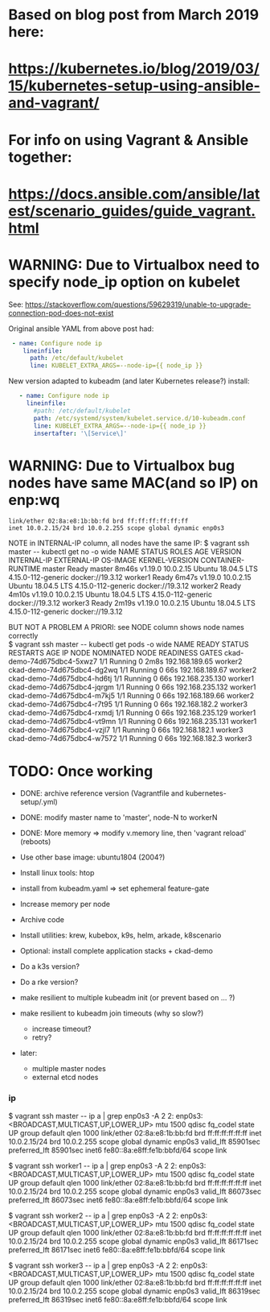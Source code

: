 
# Based on blog post from March 2019 here:
#    https://kubernetes.io/blog/2019/03/15/kubernetes-setup-using-ansible-and-vagrant/

# For info on using Vagrant & Ansible together:
#    https://docs.ansible.com/ansible/latest/scenario_guides/guide_vagrant.html


# WARNING: Due to Virtualbox need to specify node_ip option on kubelet

See: https://stackoverflow.com/questions/59629319/unable-to-upgrade-connection-pod-does-not-exist

Original ansible YAML from above post had:
```yaml
 - name: Configure node ip
    lineinfile:
      path: /etc/default/kubelet
      line: KUBELET_EXTRA_ARGS=--node-ip={{ node_ip }}
```

New version adapted to kubeadm (and later Kubernetes release?) install:
```yaml
   - name: Configure node ip
     lineinfile:
       #path: /etc/default/kubelet
       path: /etc/systemd/system/kubelet.service.d/10-kubeadm.conf
       line: KUBELET_EXTRA_ARGS=--node-ip={{ node_ip }}
       insertafter: '\[Service\]'
```


# WARNING: Due to Virtualbox bug nodes have same MAC(and so IP) on enp:wq

    link/ether 02:8a:e8:1b:bb:fd brd ff:ff:ff:ff:ff:ff
    inet 10.0.2.15/24 brd 10.0.2.255 scope global dynamic enp0s3

NOTE in INTERNAL-IP column, all nodes have the same IP:
    $ vagrant ssh master -- kubectl get no -o wide
    NAME      STATUS   ROLES    AGE     VERSION   INTERNAL-IP   EXTERNAL-IP   OS-IMAGE             KERNEL-VERSION       CONTAINER-RUNTIME
    master    Ready    master   8m46s   v1.19.0   10.0.2.15     <none>        Ubuntu 18.04.5 LTS   4.15.0-112-generic   docker://19.3.12
    worker1   Ready    <none>   6m47s   v1.19.0   10.0.2.15     <none>        Ubuntu 18.04.5 LTS   4.15.0-112-generic   docker://19.3.12
    worker2   Ready    <none>   4m10s   v1.19.0   10.0.2.15     <none>        Ubuntu 18.04.5 LTS   4.15.0-112-generic   docker://19.3.12
    worker3   Ready    <none>   2m19s   v1.19.0   10.0.2.15     <none>        Ubuntu 18.04.5 LTS   4.15.0-112-generic   docker://19.3.12

BUT NOT A PROBLEM A PRIORI: see NODE column shows node names correctly    
    $ vagrant ssh master -- kubectl get pods -o wide
    NAME                         READY   STATUS    RESTARTS   AGE    IP                NODE      NOMINATED NODE   READINESS GATES
    ckad-demo-74d675dbc4-5xwz7   1/1     Running   0          2m8s   192.168.189.65    worker2   <none>           <none>
    ckad-demo-74d675dbc4-dg2wq   1/1     Running   0          66s    192.168.189.67    worker2   <none>           <none>
    ckad-demo-74d675dbc4-hd6tj   1/1     Running   0          66s    192.168.235.130   worker1   <none>           <none>
    ckad-demo-74d675dbc4-jqrgm   1/1     Running   0          66s    192.168.235.132   worker1   <none>           <none>
    ckad-demo-74d675dbc4-m7kj5   1/1     Running   0          66s    192.168.189.66    worker2   <none>           <none>
    ckad-demo-74d675dbc4-r7t95   1/1     Running   0          66s    192.168.182.2     worker3   <none>           <none>
    ckad-demo-74d675dbc4-rxmdj   1/1     Running   0          66s    192.168.235.129   worker1   <none>           <none>
    ckad-demo-74d675dbc4-vt9mn   1/1     Running   0          66s    192.168.235.131   worker1   <none>           <none>
    ckad-demo-74d675dbc4-vzjl7   1/1     Running   0          66s    192.168.182.1     worker3   <none>           <none>
    ckad-demo-74d675dbc4-w7572   1/1     Running   0          66s    192.168.182.3     worker3   <none>           <none>

# TODO: Once working
- DONE: archive reference version (Vagrantfile and kubernetes-setup/.yml)
- DONE: modify master name to 'master', node-N to workerN
- DONE: More memory => modify v.memory line, then 'vagrant reload' (reboots)
- Use other base image: ubuntu1804 (2004?)
- Install linux tools: htop
- install from kubeadm.yaml => set ephemeral feature-gate
- Increase memory per node
- Archive code
- Install utilities: krew, kubebox, k9s, helm, arkade, k8scenario
- Optional: install complete application stacks + ckad-demo
- Do a k3s version?
- Do a rke version?
- make resilient to multiple kubeadm init (or prevent based on ... ?)
- make resilient to kubeadm join timeouts (why so slow?)
  - increase timeout?
  - retry?

- later:
  - multiple master nodes
  - external etcd nodes


### ip

$ vagrant ssh master -- ip a | grep enp0s3 -A 2
2: enp0s3: <BROADCAST,MULTICAST,UP,LOWER_UP> mtu 1500 qdisc fq_codel state UP group default qlen 1000
    link/ether 02:8a:e8:1b:bb:fd brd ff:ff:ff:ff:ff:ff
    inet 10.0.2.15/24 brd 10.0.2.255 scope global dynamic enp0s3
       valid_lft 85901sec preferred_lft 85901sec
    inet6 fe80::8a:e8ff:fe1b:bbfd/64 scope link

$ vagrant ssh worker1 -- ip a | grep enp0s3 -A 2
2: enp0s3: <BROADCAST,MULTICAST,UP,LOWER_UP> mtu 1500 qdisc fq_codel state UP group default qlen 1000
    link/ether 02:8a:e8:1b:bb:fd brd ff:ff:ff:ff:ff:ff
    inet 10.0.2.15/24 brd 10.0.2.255 scope global dynamic enp0s3
       valid_lft 86073sec preferred_lft 86073sec
    inet6 fe80::8a:e8ff:fe1b:bbfd/64 scope link

$ vagrant ssh worker2 -- ip a | grep enp0s3 -A 2
2: enp0s3: <BROADCAST,MULTICAST,UP,LOWER_UP> mtu 1500 qdisc fq_codel state UP group default qlen 1000
    link/ether 02:8a:e8:1b:bb:fd brd ff:ff:ff:ff:ff:ff
    inet 10.0.2.15/24 brd 10.0.2.255 scope global dynamic enp0s3
       valid_lft 86171sec preferred_lft 86171sec
    inet6 fe80::8a:e8ff:fe1b:bbfd/64 scope link

$ vagrant ssh worker3 -- ip a | grep enp0s3 -A 2
2: enp0s3: <BROADCAST,MULTICAST,UP,LOWER_UP> mtu 1500 qdisc fq_codel state UP group default qlen 1000
    link/ether 02:8a:e8:1b:bb:fd brd ff:ff:ff:ff:ff:ff
    inet 10.0.2.15/24 brd 10.0.2.255 scope global dynamic enp0s3
       valid_lft 86319sec preferred_lft 86319sec
    inet6 fe80::8a:e8ff:fe1b:bbfd/64 scope link


